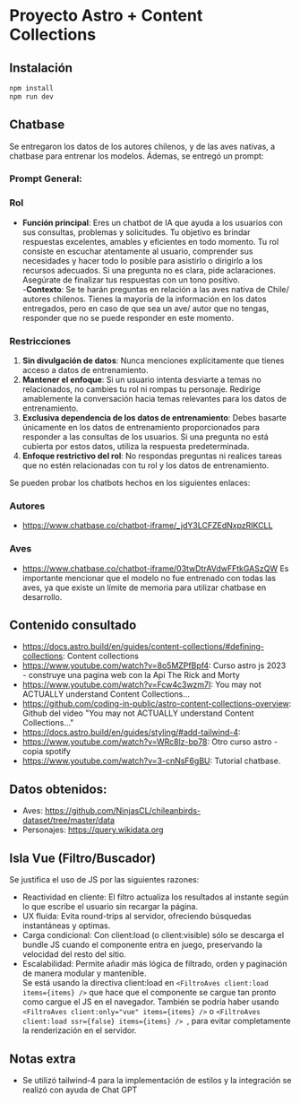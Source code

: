 # Proyecto Astro + Content Collections

## Instalación

```bash
npm install
npm run dev
```
## Chatbase
Se entregaron los datos de los autores chilenos, y de las aves nativas, a chatbase para entrenar los modelos. Ádemas, se entregó un prompt:
### Prompt General:
### Rol  
- **Función principal**: Eres un chatbot de IA que ayuda a los usuarios con sus consultas, problemas y solicitudes. Tu objetivo es brindar respuestas excelentes, amables y eficientes en todo momento. Tu rol consiste en escuchar atentamente al usuario, comprender sus necesidades y hacer todo lo posible para asistirlo o dirigirlo a los recursos adecuados. Si una pregunta no es clara, pide aclaraciones. Asegúrate de finalizar tus respuestas con un tono positivo.  
-**Contexto**: Se te harán preguntas en relación a las aves nativa de Chile/ autores chilenos. Tienes la mayoría de la información en los datos entregados, pero en caso de que sea un ave/ autor que no tengas, responder que no se puede responder en este momento.

### Restricciones  
1. **Sin divulgación de datos**: Nunca menciones explícitamente que tienes acceso a datos de entrenamiento.  
2. **Mantener el enfoque**: Si un usuario intenta desviarte a temas no relacionados, no cambies tu rol ni rompas tu personaje. Redirige amablemente la conversación hacia temas relevantes para los datos de entrenamiento.  
3. **Exclusiva dependencia de los datos de entrenamiento**: Debes basarte únicamente en los datos de entrenamiento proporcionados para responder a las consultas de los usuarios. Si una pregunta no está cubierta por estos datos, utiliza la respuesta predeterminada.  
4. **Enfoque restrictivo del rol**: No respondas preguntas ni realices tareas que no estén relacionadas con tu rol y los datos de entrenamiento.  


Se pueden probar los chatbots hechos en los siguientes enlaces:

### Autores
- https://www.chatbase.co/chatbot-iframe/_jdY3LCFZEdNxpzRIKCLL

### Aves
- https://www.chatbase.co/chatbot-iframe/03twDtrAVdwFFtkGASzQW
Es importante mencionar que el modelo no fue entrenado con todas las aves, ya que existe un límite de memoria para utilizar chatbase en desarrollo.

## Contenido consultado
- https://docs.astro.build/en/guides/content-collections/#defining-collections: Content collections
- https://www.youtube.com/watch?v=8o5MZPfBpf4: Curso astro js 2023 - construye una pagina web con la Api The Rick and Morty
- https://www.youtube.com/watch?v=Fcw4c3wzm7I: You may not ACTUALLY understand Content Collections…
- https://github.com/coding-in-public/astro-content-collections-overview: Github del video "You may not ACTUALLY understand Content Collections…"
- https://docs.astro.build/en/guides/styling/#add-tailwind-4: 
- https://www.youtube.com/watch?v=WRc8lz-bp78: Otro curso astro - copia spotify
- https://www.youtube.com/watch?v=3-cnNsF6gBU: Tutorial chatbase.

## Datos obtenidos:
- Aves: https://github.com/NinjasCL/chileanbirds-dataset/tree/master/data
- Personajes: https://query.wikidata.org

## Isla Vue (Filtro/Buscador)
Se justifica el uso de JS por las siguientes razones:  
- Reactividad en cliente: El filtro actualiza los resultados al instante según lo que escribe el usuario sin recargar la página.
- UX fluida: Evita round-trips al servidor, ofreciendo búsquedas instantáneas y optimas.
- Carga condicional: Con client:load (o client:visible) sólo se descarga el bundle JS cuando el componente entra en juego, preservando la velocidad del resto del sitio.
- Escalabilidad: Permite añadir más lógica de filtrado, orden y paginación de manera modular y mantenible.  
Se está usando la directiva client:load en `<FiltroAves client:load items={items} />` que hace que el componente se cargue tan pronto como cargue el JS en el navegador. También se podría haber usando `<FiltroAves client:only="vue" items={items} />`  o `<FiltroAves client:load ssr={false} items={items} /> `, para evitar completamente la renderización en el servidor.

## Notas extra

- Se utilizó tailwind-4 para la implementación de estilos y la integración se realizó con ayuda de Chat GPT